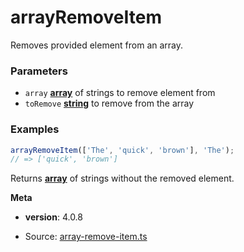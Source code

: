 <!-- Generated by documentation.js. Update this documentation by updating the source code. -->

# arrayRemoveItem

Removes provided element from an array.

### Parameters

*   `array` **[array][1]** of strings to remove element from
*   `toRemove` **[string][2]** to remove from the array

### Examples

```javascript
arrayRemoveItem(['The', 'quick', 'brown'], 'The');
// => ['quick', 'brown']
```

Returns **[array][1]** of strings without the removed element.

**Meta**

*   **version**: 4.0.8

[1]: https://developer.mozilla.org/docs/Web/JavaScript/Reference/Global_Objects/Array

[2]: https://developer.mozilla.org/docs/Web/JavaScript/Reference/Global_Objects/String


* Source: [array-remove-item.ts](https://github.com/iamdevlinph/common-utils-pkg/blob/main/src/array-remove-item/array-remove-item.ts#L16-L18)
